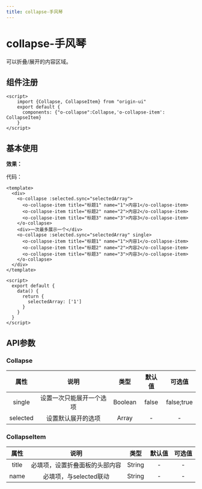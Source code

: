 ```yaml
---
title: collapse-手风琴
---
```


# collapse-手风琴
可以折叠/展开的内容区域。

## 组件注册
```vue
<script>
    import {Collapse, CollapseItem} from "origin-ui"
    export default {
      components: {"o-collapse":Collapse,'o-collapse-item': CollapseItem}
    }
</script>
```

## 基本使用
**效果：** 
<ClientOnly>
<collapseDemo></collapseDemo>
</ClientOnly>

代码：
```vue
<template>
  <div>
    <o-collapse :selected.sync="selectedArray">
      <o-collapse-item title="标题1" name="1">内容1</o-collapse-item>
      <o-collapse-item title="标题2" name="2">内容2</o-collapse-item>
      <o-collapse-item title="标题3" name="3">内容3</o-collapse-item>
    </o-collapse>
    <div>一次最多展示一个</div>
    <o-collapse :selected.sync="selectedArray" single>
      <o-collapse-item title="标题1" name="1">内容1</o-collapse-item>
      <o-collapse-item title="标题2" name="2">内容2</o-collapse-item>
      <o-collapse-item title="标题3" name="3">内容3</o-collapse-item>
    </o-collapse>
  </div>
</template>

<script>
  export default {
    data() {
      return {
        selectedArray: ['1']
      }
    }
  }
</script>
```

## API参数
### Collapse
|     属性      | 说明           | 类型      |   默认值  |   可选值   |
| :------------: |:-------------: | :-------: | :--------: | :---------: |
| single        | 设置一次只能展开一个选项    | Boolean  |    false     |   false;true   |
| selected | 设置默认展开的选项      | Array  |   -	  |     -      |


### CollapseItem
|     属性      | 说明           | 类型      |   默认值  |   可选值   |
| :------------: |:-------------: | :-------: | :--------: | :---------: |
| title        | 必填项，设置折叠面板的头部内容    | String  |    -     |   -   |
| name	 | 必填项，与selected联动      | String  |   -	  |     -      |